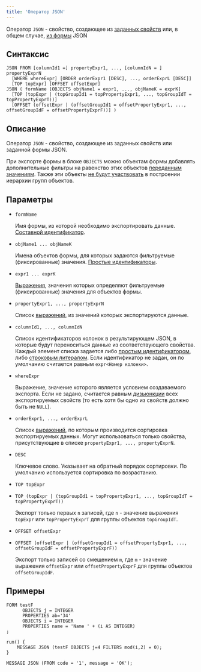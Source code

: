 ```yaml
---
title: 'Оператор JSON'
---
```


Оператор `JSON` - свойство, создающее из [заданных свойств](Data_export_EXPORT.md) или, в общем случае, [из формы](In_a_structured_view_EXPORT_IMPORT.md) JSON 

## Синтаксис

```
JSON FROM [columnId1 =] propertyExpr1, ..., [columnIdN = ] propertyExprN 
  [WHERE whereExpr] [ORDER orderExpr1 [DESC], ..., orderExprL [DESC]]
  [TOP topExpr] [OFFSET offsetExpr]
JSON ( formName [OBJECTS objName1 = expr1, ..., objNameK = exprK] 
  [TOP (topExpr | (topGroupId1 = topPropertyExpr1, ..., topGroupIdT = topPropertyExprT))]
  [OFFSET (offsetExpr | (offsetGroupId1 = offsetPropertyExpr1, ..., offsetGroupIdF = offsetPropertyExprF))] )
```
 
## Описание

Оператор `JSON` - свойство, создающее из заданных свойств или заданной формы JSON.

При экспорте формы в блоке `OBJECTS` можно объектам формы добавлять дополнительные фильтры на равенство этих объектов [переданным значениям](Open_form.md#params). Также эти объекты [не будут участвовать](Structured_view.md#objects) в построении иерархии групп объектов.

## Параметры

- `formName`

    Имя формы, из которой необходимо экспортировать данные. [Составной идентификатор](IDs.md#cid).

- `objName1 ... objNameK`

    Имена объектов формы, для которых задаются фильтруемые (фиксированные) значения. [Простые идентификаторы](IDs.md#id).

- `expr1 ... exprK`

    [Выражения](Expression.md), значения которых определяют фильтруемые (фиксированные) значения для объектов формы.

- `propertyExpr1, ..., propertyExprN`

    Список [выражений](Expression.md), из значений которых экспортируются данные.

- `columnId1, ..., columnIdN`

    Список идентификаторов колонок в результирующем JSON, в которые будут переноситься данные из соответствующего свойства. Каждый элемент списка задается либо [простым идентификатором](IDs.md#id), либо [строковым литералом](Literals.md#strliteral). Если идентификатор не задан, он по умолчанию считается равным `expr<Номер колонки>`.

- `whereExpr`

    Выражение, значение которого является условием создаваемого экспорта. Если не задано, считается равным [дизьюнкции](Logical_operators_AND_OR_NOT_XOR.md) всех экспортируемых свойств (то есть хотя бы одно из свойств должно быть не `NULL`).

- `orderExpr1, ..., orderExprL`

    Список [выражений](Expression.md), по которым производится сортировка экспортируемых данных. Могут использоваться только свойства, присутствующие в списке `propertyExpr1, ..., propertyExprN`. 

- `DESC`

    Ключевое слово. Указывает на обратный порядок сортировки. По умолчанию используется сортировка по возрастанию.

- `TOP topExpr`
- `TOP (topExpr | (topGroupId1 = topPropertyExpr1, ..., topGroupIdT = topPropertyExprT))`

    Экспорт только первых `n` записей, где `n` - значение выражения `topExpr` или `topPropertyExprT` для группы объектов `topGroupIdT`.

- `OFFSET offsetExpr`
- `OFFSET (offsetExpr | (offsetGroupId1 = offsetPropertyExpr1, ..., offsetGroupIdF = offsetPropertyExprF))`

    Экспорт только записей со смещением `m`, где `m` - значение выражения `offsetExpr` или `offsetPropertyExprF` для группы объектов `offsetGroupIdF`.

## Примеры

```lsf
FORM testF 
      OBJECTS j = INTEGER
      PROPERTIES ab='34'
      OBJECTS i = INTEGER
      PROPERTIES name = 'Name ' + (i AS INTEGER)
;

run() {
	MESSAGE JSON (testF OBJECTS j=4 FILTERS mod(i,2) = 0);
}
```

```lsf
MESSAGE JSON (FROM code = '1', message = 'OK');
```
